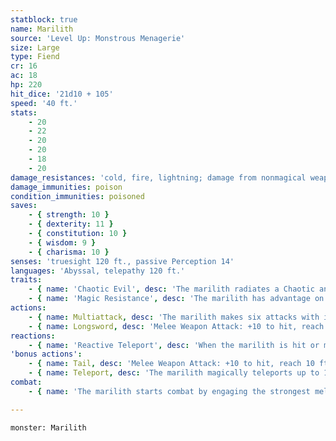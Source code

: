 ```yaml
---
statblock: true
name: Marilith
source: 'Level Up: Monstrous Menagerie'
size: Large
type: Fiend
cr: 16
ac: 18
hp: 220
hit_dice: '21d10 + 105'
speed: '40 ft.'
stats:
    - 20
    - 22
    - 20
    - 20
    - 18
    - 20
damage_resistances: 'cold, fire, lightning; damage from nonmagical weapons'
damage_immunities: poison
condition_immunities: poisoned
saves:
    - { strength: 10 }
    - { dexterity: 11 }
    - { constitution: 10 }
    - { wisdom: 9 }
    - { charisma: 10 }
senses: 'truesight 120 ft., passive Perception 14'
languages: 'Abyssal, telepathy 120 ft.'
traits:
    - { name: 'Chaotic Evil', desc: 'The marilith radiates a Chaotic and Evil aura.' }
    - { name: 'Magic Resistance', desc: 'The marilith has advantage on saving throws against spells and magical effects.' }
actions:
    - { name: Multiattack, desc: 'The marilith makes six attacks with its longswords.' }
    - { name: Longsword, desc: 'Melee Weapon Attack: +10 to hit, reach 5 ft., one target. Hit: 14 (2d8 + 5) slashing damage.' }
reactions:
    - { name: 'Reactive Teleport', desc: 'When the marilith is hit or missed by a ranged attack, it uses Teleport. If it teleports within 5 feet of a creature, it can attack with its tail.' }
'bonus actions':
    - { name: Tail, desc: 'Melee Weapon Attack: +10 to hit, reach 10 ft., one creature. Hit: 10 (2d4 + 5) bludgeoning damage, and the target is grappled (escape DC 19).' }
    - { name: Teleport, desc: 'The marilith magically teleports up to 120 feet to an unoccupied space it can see.' }
combat:
    - { name: 'The marilith starts combat by engaging the strongest melee opponent, focusing its attacks against that enemy', desc: 'It uses its tail to prevent its enemy from retreating. If troubled by ranged attacks, the marilith uses Reactive Teleport to move next to the ranged attacker and grapple them, so that it can attack the target with its longswords on its next turn. If reduced to 55 hit points or fewer, it uses Teleport to escape.' }

---
```

```statblock
monster: Marilith
```
